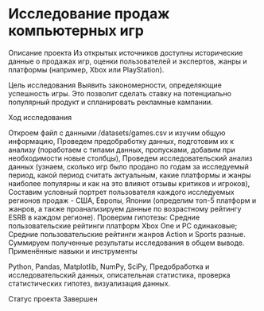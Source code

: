# Исследование продаж компьютерных игр

Описание проекта
Из открытых источников доступны исторические данные о продажах игр, оценки пользователей и экспертов, жанры и платформы (например, Xbox или PlayStation).

Цель исследования
Выявить закономерности, определяющие успешность игры. Это позволит сделать ставку на потенциально популярный продукт и спланировать рекламные кампании.

Ход исследования

Откроем файл с данными /datasets/games.csv и изучим общую информацию,
Проведем предобработку данных, подготовим их к анализу (поработаем с типами данных, пропусками, добавим при необходимости новые столбцы),
Проведем исследовательский анализ данных (узнаем, сколько игр было продано по годам за исследуемый период, какой период считать актуальным, какие платформы и жанры наиболее популярны и как на это влияют отзывы критиков и игроков),
Составим условный портрет пользователя каждого исследуемых регионов продаж - США, Европы, Японии (определим топ-5 платформ и жанров, а также проанализируем данные по возрастному рейтингу ESRB в каждом регионе).
Проверим гипотезы: Средние пользовательские рейтинги платформ Xbox One и PC одинаковые; Средние пользовательские рейтинги жанров Action и Sports разные.
Суммируем полученные результаты исследования в общем выводе.
Применённые навыки и инструменты

Python, Pandas, Matplotlib, NumPy, SciPy,
Предобработка и исследовательский данных, описательная статистика, проверка статистических гипотез, визуализация данных.

Статус проекта Завершен
